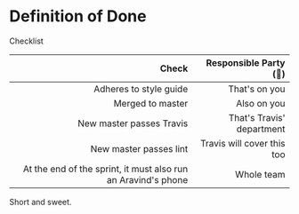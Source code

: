 # Definition of Done

Checklist

| Check | Responsible Party (:beers:)|
| ------:| -----------:|
| Adheres to style guide   | That's on you |
| Merged to master | Also on you |
| New master passes Travis  | That's Travis' department |
|  New master passes lint | Travis will cover this too |
| At the end of the sprint, it must also run an Aravind's phone | Whole team |

Short and sweet.

